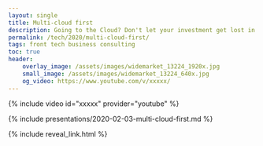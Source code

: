 ```yaml
---
layout: single
title: Multi-cloud first
description: Going to the Cloud? Don't let your investment get lost in just one
permalink: /tech/2020/multi-cloud-first/
tags: front tech business consulting
toc: true
header:
    overlay_image: /assets/images/widemarket_13224_1920x.jpg
    small_image: /assets/images/widemarket_13224_640x.jpg
    og_video: https://www.youtube.com/v/xxxxx/
---
```


{% include video id="xxxxx" provider="youtube" %}

{% include presentations/2020-02-03-multi-cloud-first.md %}

{% include reveal_link.html %}
